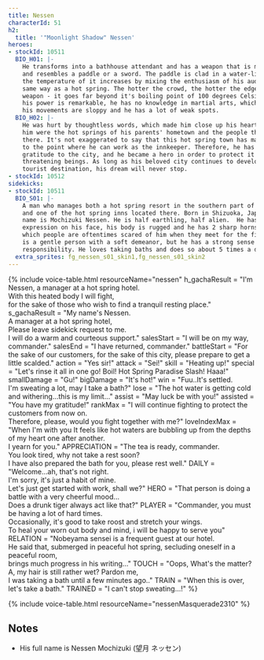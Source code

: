 ```yaml
---
title: Nessen
characterId: 51
h2:
  title: '"Moonlight Shadow" Nessen'
heroes:
- stockId: 10511
  BIO_H01: |-
    He transforms into a bathhouse attendant and has a weapon that is made of fir
    and resembles a paddle or a sword. The paddle is clad in a water-like energy and
    the temperature of it increases by mixing the enthusiasm of his audience in the
    same way as a hot spring. The hotter the crowd, the hotter the edge of his
    weapon - it goes far beyond it's boiling point of 100 degrees Celsius. Although
    his power is remarkable, he has no knowledge in martial arts, which means that
    his movements are sloppy and he has a lot of weak spots.
  BIO_H02: |-
    He was hurt by thoughtless words, which made him close up his heart. What healed
    him were the hot springs of his parents' hometown and the people that lived
    there. It's not exaggerated to say that this hot spring town has made him grow
    to the point where he can work as the innkeeper. Therefore, he has more than
    gratitude to the city, and he became a hero in order to protect it from peace-
    threatening beings. As long as his beloved city continues to develop as a
    tourist destination, his dream will never stop.
- stockId: 10512
sidekicks:
- stockId: 10511
  BIO_S01: |-
    A man who manages both a hot spring resort in the southern part of Orient City
    and one of the hot spring inns located there. Born in Shizuoka, Japan, his full
    name is Mochizuki Nessen. He is half earthling, half alien.  He has a stern
    expression on his face, his body is rugged and he has 2 sharp horns, due to
    which people are oftentimes scared of him when they meet for the first time. He
    is a gentle person with a soft demeanor, but he has a strong sense of
    responsibility. He loves taking baths and does so about 5 times a day.
  extra_sprites: fg_nessen_s01_skin1,fg_nessen_s01_skin2
---
```


{% include voice-table.html resourceName="nessen"
h_gachaResult = "I'm Nessen, a manager at a hot spring hotel.<br>With this heated body I will fight,<br>for the sake of those who wish to find a tranquil resting place."
s_gachaResult = "My name's Nessen.<br>A manager at a hot spring hotel,<br>Please leave sidekick request to me.<br>I will do a warm and courteous support."
salesStart = "I will be on my way, commander."
salesEnd = "I have returned, commander."
battleStart = "For the sake of our customers, for the sake of this city, please prepare to get a little scalded."
action = "Yes sir!"
attack = "Sei!"
skill = "Heating up!"
special = "Let's rinse it all in one go! Boil! Hot Spring Paradise Slash! Haaa!"
smallDamage = "Gu!"
bigDamage = "It's hot!"
win = "Fuu..It's settled.<br>I'm sweating a lot, may I take a bath?"
lose = "The hot water is getting cold and withering…this is my limit…"
assist = "May luck be with you!"
assisted = "You have my gratitude!"
rankMax = "I will continue fighting to protect the customers from now on.<br>Therefore, please, would you fight together with me?"
loveIndexMax = "When I'm with you It feels like hot waters are bubbling up from the depths of my heart one after another.<br>I yearn for you."
APPRECIATION = "The tea is ready, commander.<br>You look tired, why not take a rest soon?<br>I have also prepared the bath for you, please rest well."
DAILY = "Welcome…ah, that's not right.<br>I'm sorry, it's just a habit of mine.<br>Let's just get started with work, shall we?"
HERO = "That person is doing a battle with a very cheerful mood…<br>Does a drunk tiger always act like that?"
PLAYER = "Commander, you must be having a lot of hard times.<br>Occasionally, it's good to take roost and stretch your wings.<br>To heal your worn out body and mind, i will be happy to serve you"
RELATION = "Nobeyama sensei is a frequent guest at our hotel.<br>He said that, submerged in peaceful hot spring, secluding oneself in a peaceful room,<br>brings much progress in his writing…"
TOUCH = "Oops, What's the matter?<br>A, my hair is still rather wet? Pardon me,<br>I was taking a bath until a few minutes ago.."
TRAIN = "When this is over, let's take a bath."
TRAINED = "I can't stop sweating…!"
%}

{% include voice-table.html resourceName="nessenMasquerade2310"
%}

## Notes

- His full name is Nessen Mochizuki (望月 ネッセン)
